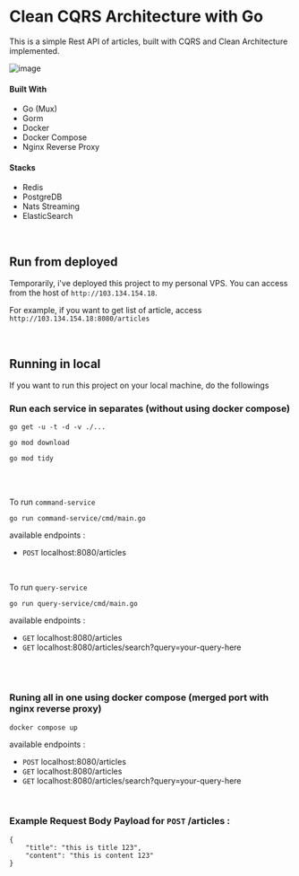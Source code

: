 # Clean CQRS Architecture with Go

This is a simple Rest API of articles, built with CQRS and Clean Architecture implemented.

![image](https://user-images.githubusercontent.com/7758970/209476984-88fed3c1-31cc-4ed0-bfed-a401a5226c3f.png)

#### Built With

* Go (Mux)
* Gorm
* Docker
* Docker Compose
* Nginx Reverse Proxy

#### Stacks
* Redis
* PostgreDB
* Nats Streaming
* ElasticSearch

<br>

## Run from deployed

Temporarily, i've deployed this project to my personal VPS. You can access from the host of `http://103.134.154.18`.

For example, if you want to get list of article, access `http://103.134.154.18:8080/articles`

<br>

## Running in local
If you want to run this project on your local machine, do the followings

### Run each service in separates (without using docker compose)

```
go get -u -t -d -v ./...
```

```
go mod download
```

```
go mod tidy
```

<br>
<br>

To run `command-service`
```
go run command-service/cmd/main.go
```

available endpoints :
- `POST` localhost:8080/articles

<br>

To run `query-service` 
```
go run query-service/cmd/main.go
```

available endpoints :
- `GET` localhost:8080/articles
- `GET` localhost:8080/articles/search?query=your-query-here

<br>
<br>


### Runing all in one using docker compose (merged port with nginx reverse proxy)

```
docker compose up
```

available endpoints :
- `POST` localhost:8080/articles
- `GET` localhost:8080/articles
- `GET` localhost:8080/articles/search?query=your-query-here

<br>

### Example Request Body Payload for `POST` /articles :
```
{
    "title": "this is title 123",
    "content": "this is content 123"
}
```
